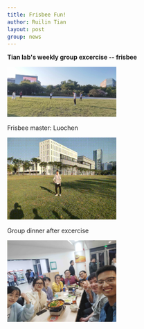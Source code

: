 ```yaml
---
title: Frisbee Fun!
author: Ruilin Tian
layout: post
group: news
---
```


 **Tian lab's weekly group excercise -- frisbee**

 <img src="/static/img/news/20211111_frisbee.jpg" width="50%" alt="frisbee" class="img-fluid"> 

Frisbee master: Luochen

 <img src="/static/img/news/20211111_frisbee.gif" width="50%" alt="frisbee" class="img-fluid">

Group dinner after excercise

 <img src="/static/img/news/20211111_group_dinner.jpg" width="50%" alt="group_dinner" class="img-fluid">





  



